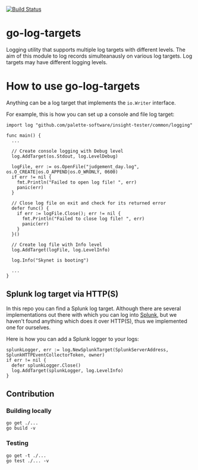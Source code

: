 [![Build Status](https://travis-ci.org/palette-software/go-log-targets.svg?branch=master)](https://travis-ci.org/palette-software/go-log-targets)

# go-log-targets
Logging utility that supports multiple log targets with different levels. The aim of this module to log records simulteanausly on various log targets. Log targets may have different logging levels.

# How to use go-log-targets
Anything can be a log target that implements the `io.Writer` interface.

For example, this is how you can set up a console and file log target:
```
import log "github.com/palette-software/insight-tester/common/logging"

func main() {
  ...

  // Create console logging with Debug level
  log.AddTarget(os.Stdout, log.LevelDebug)

  logFile, err := os.OpenFile("judgement_day.log", os.O_CREATE|os.O_APPEND|os.O_WRONLY, 0600)
  if err != nil {
    fmt.Println("Failed to open log file! ", err)
    panic(err)
  }

  // Close log file on exit and check for its returned error
  defer func() {
    if err := logFile.Close(); err != nil {
      fmt.Println("Failed to close log file! ", err)
      panic(err)
    }
  }()

  // Create log file with Info level
  log.AddTarget(logFile, log.LevelInfo)

  log.Info("Skynet is booting") 
  
  ...
}
```

## Splunk log target via HTTP(S)
In this repo you can find a Splunk log target. Although there are several implementations out there with which you can log into [Splunk], but we haven't found anything which does it over HTTP(S), thus we implemented one for ourselves.

Here is how you can add a Splunk logger to your logs:
```
splunkLogger, err := log.NewSplunkTarget(SplunkServerAddress, SplunkHTTPEventCollectorToken, owner)
if err != nil {
  defer splunkLogger.Close()
  log.AddTarget(splunkLogger, log.LevelInfo)
}
```

## Contribution

### Building locally

```
go get ./...
go build -v
```

### Testing

```
go get -t ./...
go test ./... -v
```

[Splunk]: https://www.splunk.com/
